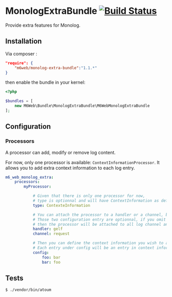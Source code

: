# MonologExtraBundle [![Build Status](https://travis-ci.org/M6Web/MonologExtraBundle.svg?branch=master)](https://travis-ci.org/M6Web/MonologExtraBundle)

Provide extra features for Monolog.

## Installation

Via composer :

```json
"require": {
    "m6web/monolog-extra-bundle":"1.1.*"
}
```

then enable the bundle in your kernel:

```php
<?php

$bundles = [
    new M6Web\Bundle\MonologExtraBundle\M6WebMonologExtraBundle
];
```

## Configuration

### Processors

A processor can add, modify or remove log content.

For now, only one processor is available: `ContextInformationProcessor`. It allows you to add extra context information to each log entry.

```yml
m6_web_monolog_extra:
    processors:
        myProcessor:

            # Given that there is only one processor for now,
            # type is optionnal and will have ContextInformation as default value
            type: ContexteInformation

            # You can attach the processor to a handler or a channel, but not both
            # Those two configuration entry are optionnal, if you omit both
            # then the processor will be attached to all log channel and handlers.
            handler: gelf
            channel: request

            # Then you can define the context information you wish to add
            # Each entry under config will be an entry in context information
            config:
                foo: bar
                bar: foo

```

## Tests

```shell
$ ./vendor/bin/atoum
```